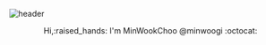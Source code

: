 ![header](https://capsule-render.vercel.app/api?type=soft&color=gradient&height=300&section=header&text=Hello!%20minwoogi&fontSize=90&animation=twinkling)

 <div align = "center">Hi,:raised_hands: I'm MinWookChoo @minwoogi :octocat:</div>
